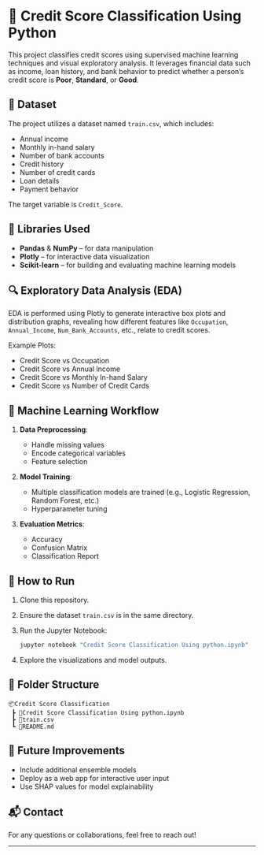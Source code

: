 # 🧠 Credit Score Classification Using Python

This project classifies credit scores using supervised machine learning techniques and visual exploratory analysis. It leverages financial data such as income, loan history, and bank behavior to predict whether a person’s credit score is **Poor**, **Standard**, or **Good**.

## 📁 Dataset

The project utilizes a dataset named `train.csv`, which includes:

* Annual income
* Monthly in-hand salary
* Number of bank accounts
* Credit history
* Number of credit cards
* Loan details
* Payment behavior

The target variable is `Credit_Score`.

## 🧰 Libraries Used

* **Pandas** & **NumPy** – for data manipulation
* **Plotly** – for interactive data visualization
* **Scikit-learn** – for building and evaluating machine learning models

## 🔍 Exploratory Data Analysis (EDA)

EDA is performed using Plotly to generate interactive box plots and distribution graphs, revealing how different features like `Occupation`, `Annual_Income`, `Num_Bank_Accounts`, etc., relate to credit scores.

Example Plots:

* Credit Score vs Occupation
* Credit Score vs Annual Income
* Credit Score vs Monthly In-hand Salary
* Credit Score vs Number of Credit Cards

## 🧪 Machine Learning Workflow

1. **Data Preprocessing**:

   * Handle missing values
   * Encode categorical variables
   * Feature selection

2. **Model Training**:

   * Multiple classification models are trained (e.g., Logistic Regression, Random Forest, etc.)
   * Hyperparameter tuning

3. **Evaluation Metrics**:

   * Accuracy
   * Confusion Matrix
   * Classification Report

## 🚀 How to Run

1. Clone this repository.
2. Ensure the dataset `train.csv` is in the same directory.
3. Run the Jupyter Notebook:

   ```bash
   jupyter notebook "Credit Score Classification Using python.ipynb"
   ```
4. Explore the visualizations and model outputs.

## 🧩 Folder Structure

```
📦Credit Score Classification
 ┣ 📜Credit Score Classification Using python.ipynb
 ┣ 📜train.csv
 ┗ 📜README.md
```

## 🏁 Future Improvements

* Include additional ensemble models
* Deploy as a web app for interactive user input
* Use SHAP values for model explainability

## 📬 Contact

For any questions or collaborations, feel free to reach out!

---

